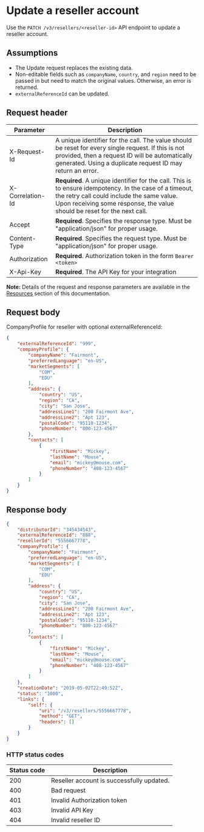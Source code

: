 # Update a reseller account

Use the `PATCH /v3/resellers/<reseller-id>` API endpoint to update a reseller account.

## Assumptions

* The Update request replaces the existing data.
* Non-editable fields such as `companyName`, `country`, and `region` need to be passed in but need to match the original values. Otherwise, an error is returned.
* `externalReferenceId` can be updated.

## Request header

| Parameter        | Description                                                                                                                                                                                                                      |
|------------------|----------------------------------------------------------------------------------------------------------------------------------------------------------------------------------------------------------------------------------|
| X-Request-Id     | A unique identifier for the call. The value should be reset for every single request. If this is not provided, then a request ID will be automatically generated. Using a duplicate request ID may return an error.              |
| X-Correlation-Id | **Required**. A unique identifier for the call. This is to ensure idempotency. In the case of a timeout, the retry call could include the same value. Upon receiving some response, the value should be reset for the next call. |
| Accept           | **Required**. Specifies the response type. Must be "application/json" for proper usage.                                                                                                                                          |
| Content-Type     | **Required**. Specifies the request type. Must be "application/json" for proper usage.                                                                                                                                           |
| Authorization    | **Required**. Authorization token in the form `Bearer <token>`                                                                                                                                                                   |
| X-Api-Key        | **Required**. The API Key for your integration                                                                                                                                                                                   |

**Note:** Details of the request and response parameters are available in the [Resources](../references/resources.md#customer-top-level-resource) section of this documentation.

## Request body

CompanyProfile for reseller with optional externalReferenceId:

```json
{
    "externalReferenceId": "999",
    "companyProfile": {
        "companyName": "Fairmont",
        "preferredLanguage": "en-US",
        "marketSegments": [
            "COM",
            "EDU"
        ],
        "address": {
            "country": "US",
            "region": "CA",
            "city": "San Jose",
            "addressLine1": "200 Fairmont Ave",
            "addressLine2": "Apt 123",
            "postalCode": "95110-1234",
            "phoneNumber": "800-123-4567"
        },
        "contacts": [
            {
                "firstName": "Mickey",
                "lastName": "Mouse",
                "email": "mickey@mouse.com",
                "phoneNumber": "408-123-4567"
            }
        ]
    }
}
```

## Response body

```json
{
    "distributorId": "345434543",
    "externalReferenceId": "888",
    "resellerId": "5556667778",
    "companyProfile": {
        "companyName": "Fairmont",
        "preferredLanguage": "en-US",
        "marketSegments": [
            "COM",
            "EDU"
        ],
        "address": {
            "country": "US",
            "region": "CA",
            "city": "San Jose",
            "addressLine1": "200 Fairmont Ave",
            "addressLine2": "Apt 123",
            "postalCode": "95110-1234",
            "phoneNumber": "800-123-4567"
        },
        "contacts": [
            {
                "firstName": "Mickey",
                "lastName": "Mouse",
                "email": "mickey@mouse.com",
                "phoneNumber": "408-123-4567"
            }
        ]
    },
    "creationDate": "2019-05-02T22:49:52Z",
    "status": "1000",
    "links": {
        "self": {
            "uri": "/v3/resellers/5556667778",
            "method": "GET",
            "headers": []
        }
    }
}
```

### HTTP status codes

| Status code | Description                               |
|-------------|-------------------------------------------|
| 200         | Reseller account is successfully updated. |
| 400         | Bad request                               |
| 401         | Invalid Authorization token               |
| 403         | Invalid API Key                           |
| 404         | Invalid reseller ID                        |
